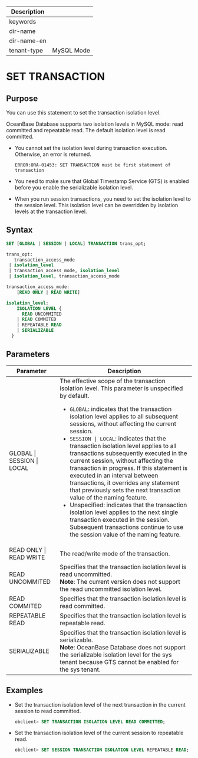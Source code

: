| Description   |                 |
|---------------|-----------------|
| keywords      |                 |
| dir-name      |                 |
| dir-name-en   |                 |
| tenant-type   | MySQL Mode      |

# SET TRANSACTION

## Purpose

You can use this statement to set the transaction isolation level.

OceanBase Database supports two isolation levels in MySQL mode: read committed and repeatable read. The default isolation level is read committed.

* You cannot set the isolation level during transaction execution. Otherwise, an error is returned.

   `ERROR:ORA-01453: SET TRANSACTION must be first statement of transaction`

* You need to make sure that Global Timestamp Service (GTS) is enabled before you enable the serializable isolation level.

* When you run session transactions, you need to set the isolation level to the session level. This isolation level can be overridden by isolation levels at the transaction level.

## Syntax

```sql
SET [GLOBAL | SESSION | LOCAL] TRANSACTION trans_opt;

trans_opt:
   transaction_access_mode
 | isolation_level
 | transaction_access_mode, isolation_level
 | isolation_level, transaction_access_mode

transaction_access_mode:
    [READ ONLY | READ WRITE]

isolation_level:
    ISOLATION LEVEL {
      READ UNCOMMITED
    | READ COMMITED
    | REPEATABLE READ
    | SERIALIZABLE
  }
```

## Parameters

| Parameter | Description |
|----------------------------|---------------------------------------------------------------------------------------------------------------------------------------------------------------------------------------------------------------------------------------------------------------------------------------------------------------------------------|
| GLOBAL \| SESSION \| LOCAL | The effective scope of the transaction isolation level. This parameter is unspecified by default.  <ul><li> `GLOBAL`: indicates that the transaction isolation level applies to all subsequent sessions, without affecting the current session.    </li><li> `SESSION \| LOCAL`: indicates that the transaction isolation level applies to all transactions subsequently executed in the current session, without affecting the transaction in progress. If this statement is executed in an interval between transactions, it overrides any statement that previously sets the next transaction value of the naming feature.    </li><li> Unspecified: indicates that the transaction isolation level applies to the next single transaction executed in the session. Subsequent transactions continue to use the session value of the naming feature. </li></ul> |
| READ ONLY \| READ WRITE | The read/write mode of the transaction.  |
| READ UNCOMMITED | Specifies that the transaction isolation level is read uncommitted.<br>  **Note**: The current version does not support the read uncommitted isolation level.  |
| READ COMMITED | Specifies that the transaction isolation level is read committed.  |
| REPEATABLE READ | Specifies that the transaction isolation level is repeatable read.  |
| SERIALIZABLE | Specifies that the transaction isolation level is serializable.  <br>**Note**: OceanBase Database does not support the serializable isolation level for the sys tenant because GTS cannot be enabled for the sys tenant.  |

## Examples

* Set the transaction isolation level of the next transaction in the current session to read committed.

   ```sql
   obclient> SET TRANSACTION ISOLATION LEVEL READ COMMITTED;
   ```

* Set the transaction isolation level of the current session to repeatable read.

   ```sql
   obclient> SET SESSION TRANSACTION ISOLATION LEVEL REPEATABLE READ;
   ```
